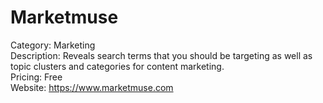 # Marketmuse

Category: Marketing  
Description: Reveals search terms that you should be targeting as well as topic clusters and categories for content marketing.  
Pricing: Free  
Website: https://www.marketmuse.com
